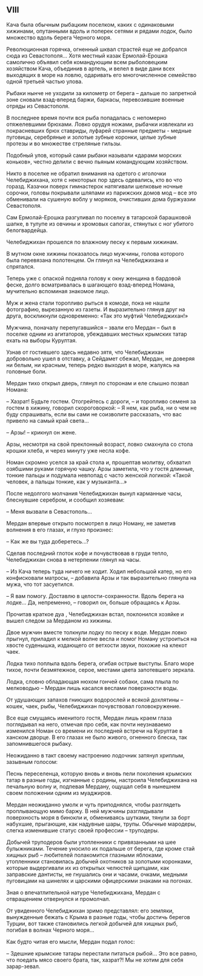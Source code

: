 ## VIII

Кача была обычным рыбацким поселком, каких с одинаковыми хижинами, опутанными вдоль и поперек сетями и рядами лодок, было множество вдоль берега Черного моря.

Революционная горячка, огненный шквал страстей еще не добрался сюда из Севастополя…
Хотя местный казак Ермолай-Ерошка самолично объявил себя командующим всем рыболовецким хозяйством Кача, объединив в артель, и велел в виде дани всех выходящих в море на ловлю, одаривать его многочисленное семейство одной третьей частью улова.

Рыбаки нынче не уходили за километр от берега – дальше по запретной зоне сновали взад-вперед баржи, баркасы, перевозившие военные отряды из Севастополя.

В последнее время почти вся рыба попадалась с непомерно отяжелевшими брюхами.
Ловко орудуя ножами, рыбачки извлекали из покрасневших брюх ставриды, луфарей странные предметы - медные пуговицы, серебряные и золотые зубные коронки, целые зубные протезы и во множестве стреляные гильзы.

Подобный улов, который сами рыбаки называли «дарами морских коньков», честно делили с вечно пьяным командующим хозяйством.

Никто в поселке не обратил внимания на одетого с иголочки Челебиджихана, хотя с некоторых пор здесь одевались, кто во что горазд.
Казачки поверх гимнастерок натягивали шелковые ночные сорочки, головы покрывали шляпами из парижских домов мод – все это обменивали на сушеную воблу у моряков, очистивших дома буржуазии Севастополя.

Сам Ермолай-Ерошка разгуливал по поселку в татарской барашковой шапке, в тулупе из овчины и хромовых сапогах, стянутых с ног убитого белогвардейца.

Челебиджихан прошелся по влажному песку к первым хижинам.

В мутном окне хижины показалось лицо мужчины, голова которого была перевязана полотенцем.
Он глянул на Челебиджихана и спрятался.

Теперь уже с опаской подняла голову к окну женщина в бардовой феске, долго всматривалась в шагающего взад-вперед Номана, мучительно вспоминая знакомое лицо.

Муж и жена стали торопливо рыться в комоде, пока не нашли фотографию, вырезанную из газеты.
И выразительно глянув друг на друга, воскликнули одновременно:
«Так это муфтий Челебиджихан!»

Мужчина, поначалу перепугавшийся – звали его Мердан – был в поселке одним из агитаторов, убеждавших местных крымских татар ехать на выборы Курултая.

Узнав от гостившего здесь недавно зятя, что Челебиджихан добровольно ушел в отставку, а Сейдамет сбежал, Мердан, не доверяя ни белым, ни красным, теперь редко выходил в море, жалуясь на головные боли.

Мердан тихо открыл дверь, глянул по сторонам и еле слышно позвал Номана:

– Хазрат!
Будьте гостем.
Отогрейтесь с дороги, – и торопливо семеня за гостем в хижину, говорил скороговоркой:
– Я нем, как рыба, ни о чем не буду спрашивать, если вы сами не соизволите рассказать, что вас привело на самый край света...

– Арзы! – крикнул он жене.

Арзы, несмотря на свой преклонный возраст, ловко смахнула со стола крошки хлеба, и через минуту уже несла кофе.

Номан скромно уселся за край стола и, прошептав молитву, обхватил озябшими руками горячую чашку.
Арзы заметила, что у гостя длинные, тонкие пальцы и подумала невпопад с часто женской логикой:
«Такой человек, а пальцы тонкие, как у музыканта...»

После недолгого молчания Челебиджихан вынул карманные часы, блеснувшие серебром, и сообщил хозяевам:

– Меня вызвали в Севастополь...

Мердан впервые открыто посмотрел в лицо Номану, не заметив волнения в его глазах, и глухо произнес:

– Как же вы туда доберетесь...?

Сделав последний глоток кофе и почувствовав в груди тепло, Челебиджихан снова в нетерпении глянул на часы.

– Из Кача теперь туда ничего не ходит.
Ходил небольшой катер, но его конфисковали матросы, – добавила Арзы и так выразительно глянула на мужа, что тот засуетился.

– Я вам помогу.
Доставлю в целости-сохранности.
Вдоль берега на лодке...
Да, непременно, – говорил он, больше обращаясь к Арзы.

Прочитав краткое дуа , Челебиджихан встал, поклонился хозяйке и вышел следом за Мерданом из хижины.

Двое мужчин вместе толкнули лодку по песку к воде.
Мердан ловко прыгнул, приладил к мелкой волне весла и помог Номану устроиться на хвосте суденышка, издающего от ветхости звуки, похожие на клекот чаек.

Лодка тихо поплыла вдоль берега, огибая острые выступы.
Благо море тихое, почти безмятежное, серое, местами цвета запотевшего зеркала.

Лодка, словно обладающая нюхом гончей собаки, сама плыла по мелководью – Мердан лишь касался веслами поверхности воды.

От удушающих запахов гниющих водорослей и всякой дохлятины – кошек, чаек, рыбы, Челебиджихан почувствовал головокружение.

Все еще смущаясь именитого гостя, Мердан лишь краем глаза поглядывал на него, отмечая про себя, как почти неузнаваемо изменился Номан со времени их последней встречи на Курултае в ханском дворце.
В его глазах не было живого, огненного блеска, так запомнившегося рыбаку.

Неожиданно в такт своему настроению лодочник затянул хриплым, зазывным голосом:

Песнь переселенца, которую вновь и вновь пели поколения крымских татар в разные годы, изгнанные с родины, настроила Челебиджихана на печальную волну и, подпевая Мердану, ощущал себя в нынешнем своем положении одним из муаджиров.

Мердан неожиданно умолк и чуть приподнялся, чтобы разглядеть проплывающую мимо баржу.
В ней мужчины разглядывали поверхность моря в бинокли и, обмениваясь шутками, тянули за борт набухшие, прыгающие, как надувные шары, трупы.
Обычные мародеры, слегка изменившие статус своей профессии – труподеры.

Добычей труподеров были утопленники с привязанными на шее булыжниками.
Течение уносило их подальше от берега, где кроме стай хищных рыб – любителей полакомится глазными яблоками, утопленники становилась добычей охотников за золотыми коронками, которые выдергивали их из открытых челюстей щипцами, как заправские дантисты, не гнушались они и часами, очками, медными пуговицами на шинелях и царскими офицерскими знаками на погонах.

Зная о впечатлительной натуре Челебиджихана, Мердан с отвращением отвернулся и промолчал.

От увиденного Челебиджихан зримо представлял: его земляки, вынужденные бежать с Крыма в разные годы, чтобы достичь берегов Турции, вот также становились легкой добычей для хищных рыб, погибая в волнах Черного моря...

Как будто читая его мысли, Мердан подал голос:

– Здешние крымские татары перестали питаться рыбой...
Это все равно, что поедать мясо своего брата, так, хазрат?!
Мы не хотим для себя зарар-зевал.